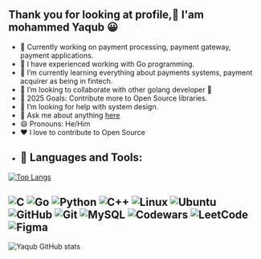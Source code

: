 ##   Thank you for looking at profile,👋 I'am mohammed Yaqub :grinning: 
 

- 🔭 Currently working on payment processing, payment gateway, payment applications.
- 🔭 I have experienced working with Go programming.
- 🌱 I’m currently learning everything about payments systems, payment acquirer as being in fintech.
- 👯 I’m looking to collaborate with other golang developer :handshake:	
- 🥅 2025 Goals: Contribute more to Open Source libraries.
- 🤔 I’m looking for help with system design.
- 💬 Ask me about anything [here](https://github.com/mohammedyaqub/mohammedyaqub/issues)
- 😄 Pronouns: He/Him
- :heart: I love to contribute to Open Source  
- ## 🧰 Languages and Tools:
<!--- <p align="center">
<img src="https://raw.githubusercontent.com/github/explore/80688e429a7d4ef2fca1e82350fe8e3517d3494d/topics/python/python.png" alt="Python" height="40" style="vertical-align:top; margin:4px">
<img align="center" alt="MySQL" width="80px" src="https://raw.githubusercontent.com/github/explore/80688e429a7d4ef2fca1e82350fe8e3517d3494d/topics/mysql/mysql.png" style="vertical-align:top; margin:15px"/>
<img align="center" alt="Git" width="80px" src="https://raw.githubusercontent.com/github/explore/80688e429a7d4ef2fca1e82350fe8e3517d3494d/topics/git/git.png" style="vertical-align:top; margin:15px"/>
<img src="https://raw.githubusercontent.com/github/explore/80688e429a7d4ef2fca1e82350fe8e3517d3494d/topics/visual-studio-code/visual-studio-code.png" alt="VS Code" height="40" style="vertical-align:top; margin:4px">
</p>

-->
[![Top Langs](https://github-readme-stats.vercel.app/api/top-langs/?username=mohammedyaqub)](https://https://github.com/mohammedyaqub/mohammedyaqub/edit/main/README.md)


![C](https://img.shields.io/badge/c-%2300599C.svg?style=for-the-badge&logo=c&logoColor=white)
![Go](https://img.shields.io/badge/go-%2300ADD8.svg?style=for-the-badge&logo=go&logoColor=white)
![Python](https://img.shields.io/badge/python-3670A0?style=for-the-badge&logo=python&logoColor=ffdd54)
![C++](https://img.shields.io/badge/c++-%2300599C.svg?style=for-the-badge&logo=c%2B%2B&logoColor=white)
![Linux](https://img.shields.io/badge/Linux-FCC624?style=for-the-badge&logo=linux&logoColor=black)
![Ubuntu](https://img.shields.io/badge/Ubuntu-E95420?style=for-the-badge&logo=ubuntu&logoColor=white)
![GitHub](https://img.shields.io/badge/github-%23121011.svg?style=for-the-badge&logo=github&logoColor=white)
![Git](https://img.shields.io/badge/git-%23F05033.svg?style=for-the-badge&logo=git&logoColor=white)
![MySQL](https://img.shields.io/badge/mysql-%2300f.svg?style=for-the-badge&logo=mysql&logoColor=white)
![Codewars](https://img.shields.io/badge/Codewars-B1361E?style=for-the-badge&logo=codewars&logoColor=grey)
![LeetCode](https://img.shields.io/badge/LeetCode-000000?style=for-the-badge&logo=LeetCode&logoColor=#d16c06)
![Figma](https://img.shields.io/badge/figma-%23F24E1E.svg?style=for-the-badge&logo=figma&logoColor=white)
---
![Yaqub GitHub stats](https://github-readme-stats.vercel.app/api?username=mohammedyaqub&show_icons=true&theme=radical)
